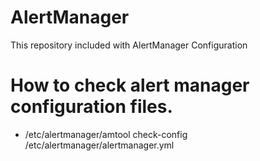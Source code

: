 # AlertManager
This repository included with AlertManager Configuration

# How to check alert manager configuration files.

- /etc/alertmanager/amtool check-config /etc/alertmanager/alertmanager.yml

